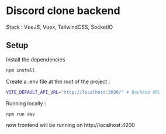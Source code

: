 # Discord clone backend

Stack : VueJS, Vuex, TailwindCSS, SocketIO

## Setup

Install the dependencies

```bash
npm install
```

Create a .env file at the root of the project :

```bash
VITE_DEFAULT_API_URL="http://localhost:3030/" # Backend URL
```

Running locally :

```bash
npm run dev
```

now frontend will be running on http://localhost:4200
